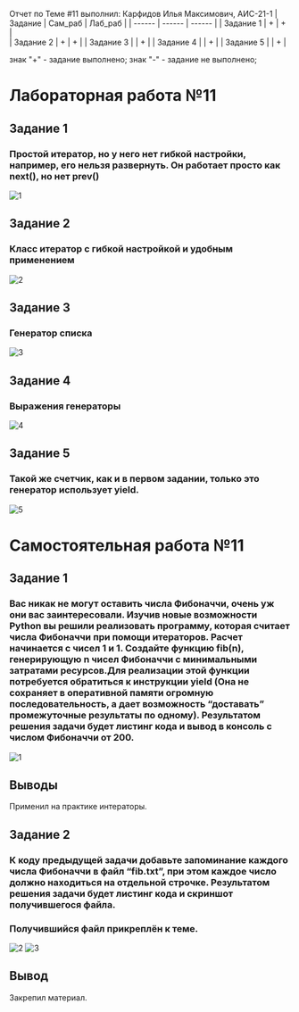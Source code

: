 Отчет по Теме #11 выполнил:
Карфидов Илья Максимович, АИС-21-1
| Задание | Сам_раб | Лаб_раб | 
| ------ | ------ | ------ | 
| Задание 1 | + | + |  
| Задание 2 | + | + | 
| Задание 3 |  | + | 
| Задание 4 |  | + | 
| Задание 5 |  | + |

знак "+" - задание выполнено; знак "-" - задание не выполнено;

# Лабораторная работа №11
## Задание 1
### Простой итератор, но у него нет гибкой настройки, например, его нельзя развернуть. Он работает просто как next(), но нет prev()
![1](https://github.com/KIMAIS21/student_fifth_semester/assets/147364549/9ccfe2e9-70a5-4c08-8cc6-2ae11c06c93a)

## Задание 2
### Класс итератор с гибкой настройкой и удобным применением
![2](https://github.com/KIMAIS21/student_fifth_semester/assets/147364549/79abdc20-da2b-4061-87f4-728f52a7f57d)

## Задание 3
### Генератор списка
![3](https://github.com/KIMAIS21/student_fifth_semester/assets/147364549/901ed267-6dc5-40b2-a5b6-045f50444df0)

## Задание 4
### Выражения генераторы
![4](https://github.com/KIMAIS21/student_fifth_semester/assets/147364549/a2cce080-d60f-4d62-b203-57a38086593f)

## Задание 5
### Такой же счетчик, как и в первом задании, только это генератор использует yield.
![5](https://github.com/KIMAIS21/student_fifth_semester/assets/147364549/48f63d0f-515d-47c5-8e68-5fa8cddb0962)


# Самостоятельная работа №11
## Задание 1
### Вас никак не могут оставить числа Фибоначчи, очень уж они вас заинтересовали. Изучив новые возможности Python вы решили реализовать программу, которая считает числа Фибоначчи при помощи итераторов. Расчет начинается с чисел 1 и 1. Создайте функцию fib(n), генерирующую n чисел Фибоначчи с минимальными затратами ресурсов.Для реализации этой функции потребуется обратиться к инструкции yield (Она не сохраняет в оперативной памяти огромную последовательность, а дает возможность “доставать” промежуточные результаты по одному). Результатом решения задачи будет листинг кода и вывод в консоль с числом Фибоначчи от 200.
![1](https://github.com/KIMAIS21/student_fifth_semester/assets/147364549/582cbf0c-ba97-40e2-8a42-418542efe344)
## Выводы
Применил на практике интераторы.

## Задание 2
### К коду предыдущей задачи добавьте запоминание каждого числа Фибоначчи в файл “fib.txt”, при этом каждое число должно находиться на отдельной строчке. Результатом решения задачи будет листинг кода и скриншот получившегося файла.

### Получившийся файл прикреплён к теме.

![2](https://github.com/KIMAIS21/student_fifth_semester/assets/147364549/9f908f3a-0114-40d1-83fb-a03ec18c8b59)
![3](https://github.com/KIMAIS21/student_fifth_semester/assets/147364549/786c145f-1e29-46a9-8ff2-789fdea5e935)
## Вывод
Закрепил материал.
